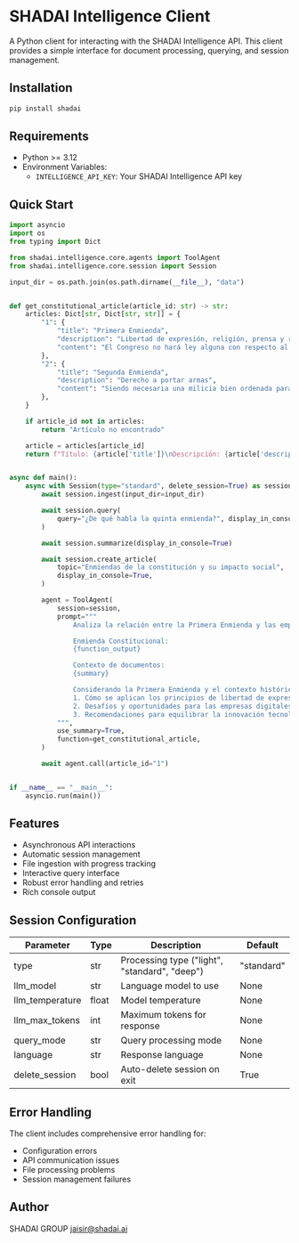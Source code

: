 # SHADAI Intelligence Client

A Python client for interacting with the SHADAI Intelligence API. This client provides a simple interface for document processing, querying, and session management.

## Installation

```bash
pip install shadai
```

## Requirements

- Python >= 3.12
- Environment Variables:
  - `INTELLIGENCE_API_KEY`: Your SHADAI Intelligence API key

## Quick Start

```python
import asyncio
import os
from typing import Dict

from shadai.intelligence.core.agents import ToolAgent
from shadai.intelligence.core.session import Session

input_dir = os.path.join(os.path.dirname(__file__), "data")


def get_constitutional_article(article_id: str) -> str:
    articles: Dict[str, Dict[str, str]] = {
        "1": {
            "title": "Primera Enmienda",
            "description": "Libertad de expresión, religión, prensa y reunión",
            "content": "El Congreso no hará ley alguna con respecto al establecimiento de religión, ni prohibiendo la libre práctica de la misma; ni limitando la libertad de expresión, ni de prensa; ni el derecho del pueblo a reunirse pacíficamente.",
        },
        "2": {
            "title": "Segunda Enmienda",
            "description": "Derecho a portar armas",
            "content": "Siendo necesaria una milicia bien ordenada para la seguridad de un Estado libre, no se violará el derecho del pueblo a poseer y portar armas.",
        },
    }

    if article_id not in articles:
        return "Artículo no encontrado"

    article = articles[article_id]
    return f"Título: {article['title']}\nDescripción: {article['description']}\nContenido: {article['content']}"


async def main():
    async with Session(type="standard", delete_session=True) as session:
        await session.ingest(input_dir=input_dir)

        await session.query(
            query="¿De qué habla la quinta enmienda?", display_in_console=True
        )

        await session.summarize(display_in_console=True)

        await session.create_article(
            topic="Enmiendas de la constitución y su impacto social",
            display_in_console=True,
        )

        agent = ToolAgent(
            session=session,
            prompt="""
                Analiza la relación entre la Primera Enmienda y las empresas digitales:

                Enmienda Constitucional:
                {function_output}

                Contexto de documentos:
                {summary}

                Considerando la Primera Enmienda y el contexto histórico, analiza:
                1. Cómo se aplican los principios de libertad de expresión en el entorno digital
                2. Desafíos y oportunidades para las empresas digitales en relación con estos derechos
                3. Recomendaciones para equilibrar la innovación tecnológica con los derechos constitucionales
            """,
            use_summary=True,
            function=get_constitutional_article,
        )

        await agent.call(article_id="1")


if __name__ == "__main__":
    asyncio.run(main())

```

## Features

- Asynchronous API interactions
- Automatic session management
- File ingestion with progress tracking
- Interactive query interface
- Robust error handling and retries
- Rich console output

## Session Configuration

| Parameter | Type | Description | Default |
|-----------|------|-------------|---------|
| type | str | Processing type ("light", "standard", "deep") | "standard" |
| llm_model | str | Language model to use | None |
| llm_temperature | float | Model temperature | None |
| llm_max_tokens | int | Maximum tokens for response | None |
| query_mode | str | Query processing mode | None |
| language | str | Response language | None |
| delete_session | bool | Auto-delete session on exit | True |

## Error Handling

The client includes comprehensive error handling for:
- Configuration errors
- API communication issues
- File processing problems
- Session management failures



## Author

SHADAI GROUP <jaisir@shadai.ai>
